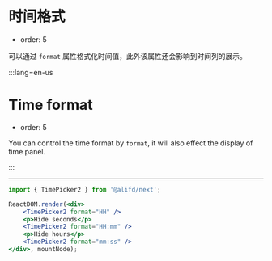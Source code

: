 # 时间格式

- order: 5

可以通过 `format` 属性格式化时间值，此外该属性还会影响到时间列的展示。

:::lang=en-us
# Time format

- order: 5

You can control the time format by `format`, it will also effect the display of time panel.

:::

---

````jsx
import { TimePicker2 } from '@alifd/next';

ReactDOM.render(<div>
    <TimePicker2 format="HH" />
    <p>Hide seconds</p>
    <TimePicker2 format="HH:mm" />
    <p>Hide hours</p>
    <TimePicker2 format="mm:ss" />
</div>, mountNode);
````
